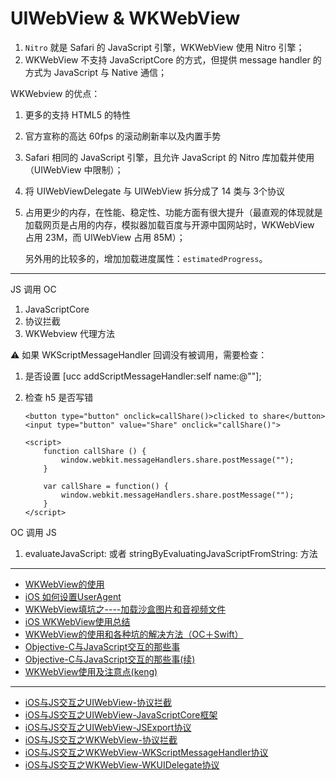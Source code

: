 # UIWebView & WKWebView

1. `Nitro` 就是 Safari 的 JavaScript 引擎，WKWebView 使用 Nitro 引擎；
2. WKWebView 不支持 JavaScriptCore 的方式，但提供 message handler 的方式为 JavaScript 与 Native 通信；

WKWebview 的优点：

1. 更多的支持 HTML5 的特性
2. 官方宣称的高达 60fps 的滚动刷新率以及内置手势
3. Safari 相同的 JavaScript 引擎，且允许 JavaScript 的 Nitro 库加载并使用（UIWebView 中限制）；
4. 将 UIWebViewDelegate 与 UIWebView 拆分成了 14 类与 3个协议
5. 占用更少的内存，在性能、稳定性、功能方面有很大提升（最直观的体现就是加载网页是占用的内存，模拟器加载百度与开源中国网站时，WKWebView 占用 23M，而 UIWebView 占用 85M）；

	另外用的比较多的，增加加载进度属性：`estimatedProgress`。

<hr>

JS 调用 OC 

1. JavaScriptCore
2. 协议拦截
3. WKWebview 代理方法

⚠️ 如果 WKScriptMessageHandler 回调没有被调用，需要检查：

1. 是否设置 [ucc addScriptMessageHandler:self name:@""];
2. 检查 h5 是否写错


	```
	<button type="button" onclick=callShare()>clicked to share</button>
	<input type="button" value="Share" onclick="callShare()">

	<script>
		function callShare () {
			window.webkit.messageHandlers.share.postMessage("");
		}
		
		var callShare = function() {
			window.webkit.messageHandlers.share.postMessage("");
   		}
	</script>
	```

OC 调用 JS

1. evaluateJavaScript: 或者 stringByEvaluatingJavaScriptFromString: 方法


<hr>

* [WKWebView的使用](https://www.cnblogs.com/demodashi/p/9443213.html)
* [iOS 如何设置UserAgent](https://www.jianshu.com/p/651cbbe1f99a)
* [WKWebView填坑之----加载沙盒图片和音视频文件](https://www.jianshu.com/p/db6386fada10)
* [iOS WKWebView使用总结](https://www.jianshu.com/p/20cfd4f8c4ff)
* [WKWebView的使用和各种坑的解决方法（OC＋Swift）](https://www.jianshu.com/p/403853b63537)
* [Objective-C与JavaScript交互的那些事](https://www.jianshu.com/p/f896d73c670a)
* [Objective-C与JavaScript交互的那些事(续)](https://www.jianshu.com/p/939db6215436)
* [WKWebView使用及注意点(keng)](https://www.jianshu.com/p/9513d101e582)

<hr>


* [iOS与JS交互之UIWebView-协议拦截](https://www.jianshu.com/p/f94448235209)
* [iOS与JS交互之UIWebView-JavaScriptCore框架](https://www.jianshu.com/p/5d9e2e47f226)
* [iOS与JS交互之UIWebView-JSExport协议](https://www.jianshu.com/p/f4ec947f0721)
* [iOS与JS交互之WKWebView-协议拦截](https://www.jianshu.com/p/e23aa25d7514)
* [iOS与JS交互之WKWebView-WKScriptMessageHandler协议](https://www.jianshu.com/p/905b40e609e2)
* [iOS与JS交互之WKWebView-WKUIDelegate协议](https://www.jianshu.com/p/7a1fceae5880)